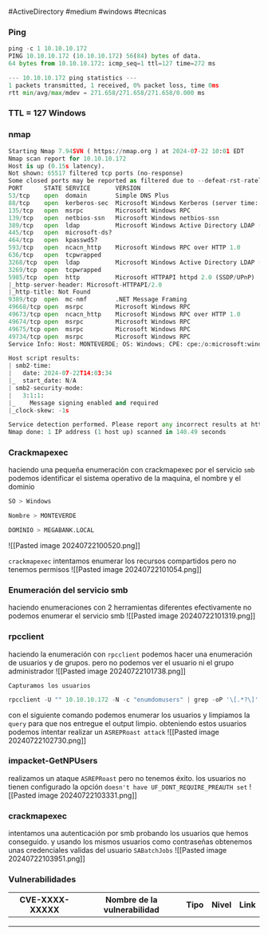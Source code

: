 #ActiveDirectory #medium #windows #tecnicas 
### Ping

```python
ping -c 1 10.10.10.172
PING 10.10.10.172 (10.10.10.172) 56(84) bytes of data.
64 bytes from 10.10.10.172: icmp_seq=1 ttl=127 time=272 ms

--- 10.10.10.172 ping statistics ---
1 packets transmitted, 1 received, 0% packet loss, time 0ms
rtt min/avg/max/mdev = 271.658/271.658/271.658/0.000 ms
```

### TTL = 127 Windows

### nmap

```python
Starting Nmap 7.94SVN ( https://nmap.org ) at 2024-07-22 10:01 EDT
Nmap scan report for 10.10.10.172
Host is up (0.15s latency).
Not shown: 65517 filtered tcp ports (no-response)
Some closed ports may be reported as filtered due to --defeat-rst-ratelimit
PORT      STATE SERVICE       VERSION
53/tcp    open  domain        Simple DNS Plus
88/tcp    open  kerberos-sec  Microsoft Windows Kerberos (server time: 2024-07-22 14:02:43Z)
135/tcp   open  msrpc         Microsoft Windows RPC
139/tcp   open  netbios-ssn   Microsoft Windows netbios-ssn
389/tcp   open  ldap          Microsoft Windows Active Directory LDAP (Domain: MEGABANK.LOCAL0., Site: Default-First-Site-Name)
445/tcp   open  microsoft-ds?
464/tcp   open  kpasswd5?
593/tcp   open  ncacn_http    Microsoft Windows RPC over HTTP 1.0
636/tcp   open  tcpwrapped
3268/tcp  open  ldap          Microsoft Windows Active Directory LDAP (Domain: MEGABANK.LOCAL0., Site: Default-First-Site-Name)
3269/tcp  open  tcpwrapped
5985/tcp  open  http          Microsoft HTTPAPI httpd 2.0 (SSDP/UPnP)
|_http-server-header: Microsoft-HTTPAPI/2.0
|_http-title: Not Found
9389/tcp  open  mc-nmf        .NET Message Framing
49668/tcp open  msrpc         Microsoft Windows RPC
49673/tcp open  ncacn_http    Microsoft Windows RPC over HTTP 1.0
49674/tcp open  msrpc         Microsoft Windows RPC
49675/tcp open  msrpc         Microsoft Windows RPC
49734/tcp open  msrpc         Microsoft Windows RPC
Service Info: Host: MONTEVERDE; OS: Windows; CPE: cpe:/o:microsoft:windows

Host script results:
| smb2-time: 
|   date: 2024-07-22T14:03:34
|_  start_date: N/A
| smb2-security-mode: 
|   3:1:1: 
|_    Message signing enabled and required
|_clock-skew: -1s

Service detection performed. Please report any incorrect results at https://nmap.org/submit/ .
Nmap done: 1 IP address (1 host up) scanned in 140.49 seconds
```

### Crackmapexec 
haciendo una pequeña enumeración con crackmapexec por el servicio `smb` podemos identificar el sistema operativo de la maquina, el nombre y el dominio

```python
SO > Windows

Nombre > MONTEVERDE

DOMINIO > MEGABANK.LOCAL
```

![[Pasted image 20240722100520.png]]

`crackmapexec`
intentamos enumerar los recursos compartidos pero no tenemos permisos
![[Pasted image 20240722101054.png]]

### Enumeración del servicio smb
haciendo enumeraciones con 2 herramientas diferentes efectivamente no podemos enumerar el servicio smb
![[Pasted image 20240722101319.png]]

### rpcclient
haciendo la enumeración con `rpcclient` podemos hacer una enumeración de usuarios y de grupos. pero no podemos ver el usuario ni el grupo administrador
![[Pasted image 20240722101738.png]]

`Capturamos los usuarios`

```python
rpcclient -U "" 10.10.10.172 -N -c "enumdomusers" | grep -oP '\[.*?\]' | grep -v "0x" | tr -d '[]'
```

con el siguiente comando podemos enumerar los usuarios y limpiamos la `query` para que nos entregue el output limpio. obteniendo estos usuarios podemos intentar realizar un `ASREPRoast attack` 
![[Pasted image 20240722102730.png]]

### impacket-GetNPUsers
realizamos un ataque `ASREPRoast` pero no tenemos éxito. los usuarios no tienen configurado la opción `doesn't have UF_DONT_REQUIRE_PREAUTH set`
![[Pasted image 20240722103331.png]]

### crackmapexec
intentamos una autenticación por smb probando los usuarios que hemos conseguido. y usando los mismos usuarios como contraseñas obtenemos unas credenciales validas del usuario `SABatchJobs`
![[Pasted image 20240722103951.png]]






### Vulnerabilidades

| CVE-XXXX-XXXXX | Nombre de la vulnerabilidad | Tipo | Nivel | Link |
| -------------- | --------------------------- | ---- | ----- | ---- |
|                |                             |      |       |      |
|                |                             |      |       |      |
|                |                             |      |       |      |
